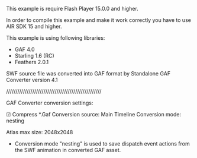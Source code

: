 This example is require Flash Player 15.0.0 and higher.

In order to compile this example and make it work correctly you have to use AIR SDK 15 and higher.

This example is using following libraries:
- GAF 4.0
- Starling 1.6 (RC)
- Feathers 2.0.1

SWF source file was converted into GAF format by Standalone GAF Converter version 4.1

///////////////////////////////////////////////////

GAF Converter conversion settings:

☑ Compress *.Gaf
Conversion source: Main Timeline
Conversion mode: nesting

Atlas max size: 2048x2048

* Conversion mode "nesting" is used to save dispatch event actions from the SWF animation in converted GAF asset.